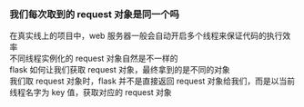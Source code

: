 ### 我们每次取到的 request 对象是同一个吗

在真实线上的项目中，web 服务器一般会自动开启多个线程来保证代码的执行效率  
不同线程实例化的 request 对象自然是不一样的  
flask 如何让我们获取 request 对象，最终拿到的是不同的对象  
我们取 request 对象时，flask 并不是直接返回 request 对象给我们，而是以当前线程名字为 key 值，获取对应的 request 对象